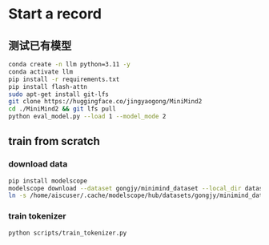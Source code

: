 # Start a record

## 测试已有模型

```bash
conda create -n llm python=3.11 -y
conda activate llm
pip install -r requirements.txt
pip install flash-attn
sudo apt-get install git-lfs
git clone https://huggingface.co/jingyaogong/MiniMind2
cd ./MiniMind2 && git lfs pull
python eval_model.py --load 1 --model_mode 2
```

## train from scratch

### download data

```bash
pip install modelscope
modelscope download --dataset gongjy/minimind_dataset --local_dir dataset
ln -s /home/aiscuser/.cache/modelscope/hub/datasets/gongjy/minimind_dataset dataset
```

### train tokenizer

```bash 
python scripts/train_tokenizer.py
```
